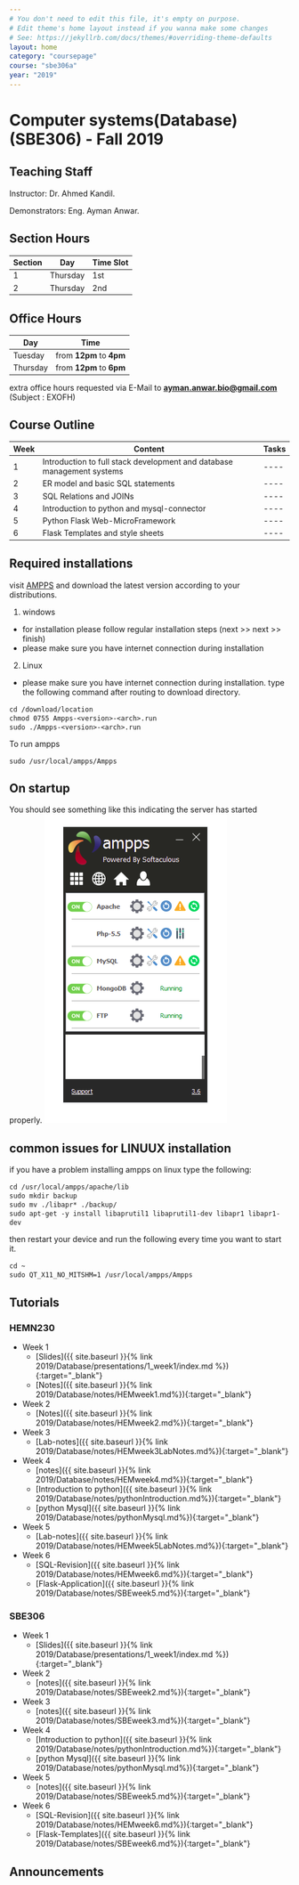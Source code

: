 ```yaml
---
# You don't need to edit this file, it's empty on purpose.
# Edit theme's home layout instead if you wanna make some changes
# See: https://jekyllrb.com/docs/themes/#overriding-theme-defaults
layout: home
category: "coursepage"
course: "sbe306a"
year: "2019"
---
```

# Computer systems(Database) \(SBE306\) - Fall 2019

## Teaching Staff

Instructor: Dr. Ahmed Kandil.

Demonstrators:  Eng. Ayman Anwar.  


## Section Hours

| Section | Day | Time Slot |
|---------|-----|-----------|
|   1     | Thursday | 1st  |
|   2     | Thursday | 2nd |

## Office Hours

| Day | Time |
|-----|-----------|
| Tuesday | from **12pm** to **4pm** |
| Thursday | from **12pm** to **6pm** |

extra office hours requested via E-Mail to **ayman.anwar.bio@gmail.com** (Subject : EXOFH)

## Course Outline

| Week | Content |  Tasks
|------|-----------------|-----|
|   1  | Introduction to full stack development and database management systems | ---- |
|   2  | ER model and basic SQL statements | ---- |
|   3  | SQL Relations and JOINs | ---- |
|   4  | Introduction to python and mysql-connector | ---- |
|   5  | Python Flask Web-MicroFramework | ---- |
|   6  | Flask Templates and style sheets | ---- |

## Required installations

visit [AMPPS](https://www.ampps.com/downloads) and download the latest version according to your distributions.

1. windows 
* for installation please follow regular installation steps (next >> next >> finish)
* please make sure you have internet connection during installation
2. Linux
* please make sure you have internet connection during installation.
type the following command after routing to download directory.
```
cd /download/location
chmod 0755 Ampps-<version>-<arch>.run
sudo ./Ampps-<version>-<arch>.run
```
To run ampps
```
sudo /usr/local/ampps/Ampps
```
## On startup
You should see something like this indicating the server has started properly.
![](images/amppsStart.png)

## common issues for LINUUX installation

if you have a problem installing ampps on linux type the following:

```
cd /usr/local/ampps/apache/lib
sudo mkdir backup
sudo mv ./libapr* ./backup/
sudo apt-get -y install libaprutil1 libaprutil1-dev libapr1 libapr1-dev 
```
then restart your device and run the following every time you want to start it.

```
cd ~
sudo QT_X11_NO_MITSHM=1 /usr/local/ampps/Ampps 
```


## Tutorials

### HEMN230

* Week 1
    * [Slides]({{ site.baseurl }}{% link 2019/Database/presentations/1_week1/index.md %}){:target="_blank"}
    * [Notes]({{ site.baseurl }}{% link 2019/Database/notes/HEMweek1.md%}){:target="_blank"}
* Week 2
    * [Notes]({{ site.baseurl }}{% link 2019/Database/notes/HEMweek2.md%}){:target="_blank"}
* Week 3
    * [Lab-notes]({{ site.baseurl }}{% link 2019/Database/notes/HEMweek3LabNotes.md%}){:target="_blank"}
* Week 4
    * [notes]({{ site.baseurl }}{% link 2019/Database/notes/HEMweek4.md%}){:target="_blank"}
    * [Introduction to python]({{ site.baseurl }}{% link 2019/Database/notes/pythonIntroduction.md%}){:target="_blank"}
    * [python Mysql]({{ site.baseurl }}{% link 2019/Database/notes/pythonMysql.md%}){:target="_blank"}
* Week 5
    * [Lab-notes]({{ site.baseurl }}{% link 2019/Database/notes/HEMweek5LabNotes.md%}){:target="_blank"}
* Week 6
    * [SQL-Revision]({{ site.baseurl }}{% link 2019/Database/notes/HEMweek6.md%}){:target="_blank"}
    * [Flask-Application]({{ site.baseurl }}{% link 2019/Database/notes/SBEweek5.md%}){:target="_blank"}


### SBE306

* Week 1
    * [Slides]({{ site.baseurl }}{% link 2019/Database/presentations/1_week1/index.md %}){:target="_blank"}
* Week 2
    * [notes]({{ site.baseurl }}{% link 2019/Database/notes/SBEweek2.md%}){:target="_blank"}
* Week 3
    * [notes]({{ site.baseurl }}{% link 2019/Database/notes/SBEweek3.md%}){:target="_blank"}
* Week 4
    * [Introduction to python]({{ site.baseurl }}{% link 2019/Database/notes/pythonIntroduction.md%}){:target="_blank"}
    * [python Mysql]({{ site.baseurl }}{% link 2019/Database/notes/pythonMysql.md%}){:target="_blank"}
* Week 5
    * [notes]({{ site.baseurl }}{% link 2019/Database/notes/SBEweek5.md%}){:target="_blank"}
* Week 6
    * [SQL-Revision]({{ site.baseurl }}{% link 2019/Database/notes/HEMweek6.md%}){:target="_blank"}
    * [Flask-Templates]({{ site.baseurl }}{% link 2019/Database/notes/SBEweek6.md%}){:target="_blank"}

## Announcements

